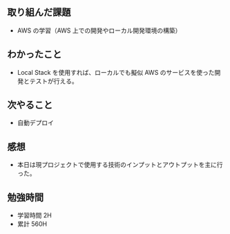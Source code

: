 ## 取り組んだ課題

- AWS の学習（AWS 上での開発やローカル開発環境の構築）

## わかったこと

- Local Stack を使用すれば、ローカルでも擬似 AWS のサービスを使った開発とテストが行える。

## 次やること

- 自動デプロイ

## 感想

- 本日は現プロジェクトで使用する技術のインプットとアウトプットを主に行った。

## 勉強時間

- 学習時間 2H
- 累計 560H
